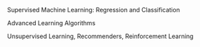 Supervised Machine Learning: Regression and Classification

Advanced Learning Algorithms

Unsupervised Learning, Recommenders, Reinforcement Learning
